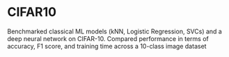 # CIFAR10
Benchmarked classical ML models (kNN, Logistic Regression, SVCs) and a deep neural network on CIFAR-10. Compared performance in terms of accuracy, F1 score, and training time across a 10-class image dataset
